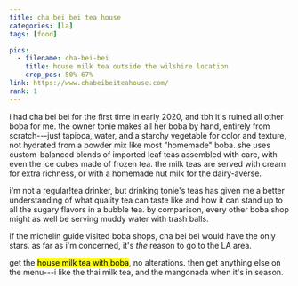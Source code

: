 ```yaml
---
title: cha bei bei tea house
categories: [la]
tags: [food]

pics:
  - filename: cha-bei-bei
    title: house milk tea outside the wilshire location
    crop_pos: 50% 67%
link: https://www.chabeibeiteahouse.com/
rank: 1
---
```


i had cha bei bei for the first time in early 2020, and tbh it's ruined all
other boba for me.  the owner tonie makes all her boba by hand, entirely from
scratch---just tapioca, water, and a starchy vegetable for color and texture,
not hydrated from a powder mix like most "homemade" boba.  she uses
custom-balanced blends of imported leaf teas assembled with care, with even the
ice cubes made of frozen tea.  the milk teas are served with cream for extra
richness, or with a homemade nut milk for the dairy-averse.

i'm not a regular!tea drinker, but drinking tonie's teas has given me a better
understanding of what quality tea can taste like and how it can stand up to all
the sugary flavors in a bubble tea.  by comparison, every other boba shop might
as well be serving muddy water with trash balls.

if the michelin guide visited boba shops, cha bei bei would have the only
stars.  as far as i'm concerned, it's _the_ reason to go to the LA area.

get the <mark>house milk tea with boba</mark>, no alterations.  then get
anything else on the menu---i like the thai milk tea, and the mangonada when
it's in season.
